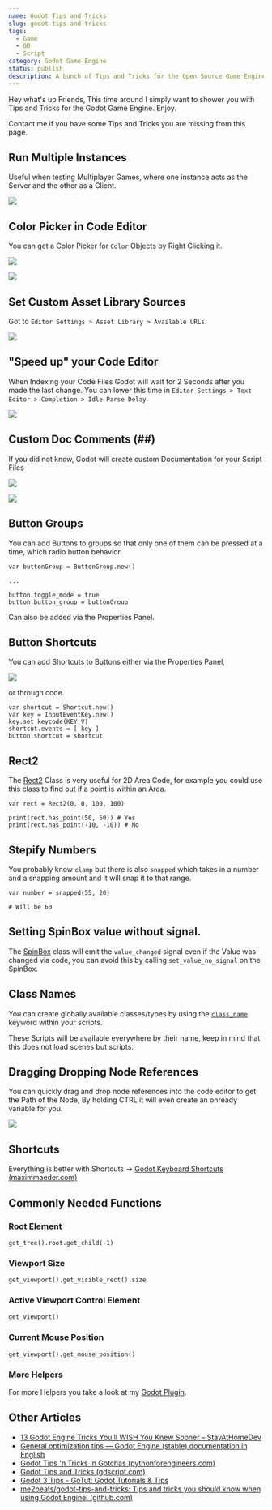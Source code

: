```yaml
---
name: Godot Tips and Tricks
slug: godot-tips-and-tricks
tags:
  - Game
  - GD
  - Script
category: Godot Game Engine
status: publish
description: A bunch of Tips and Tricks for the Open Source Game Engine Godot.
---
```


Hey what's up Friends, This time around I simply want to shower you with Tips and Tricks for the Godot Game Engine. Enjoy.

Contact me if you have some Tips and Tricks you are missing from this page.

## Run Multiple Instances

Useful when testing Multiplayer Games, where one instance acts as the Server and the other as a Client.

![](https://i.imgur.com/SK9KeNC.png)


## Color Picker in Code Editor

You can get a Color Picker for `Color` Objects by Right Clicking it.

![](https://i.imgur.com/yHgEqJl.png)

![](https://i.imgur.com/WpMIjBY.png)


## Set Custom Asset Library Sources

Got to `Editor Settings > Asset Library > Available URLs`.

![](https://i.imgur.com/XL9WSrS.png)


## "Speed up" your Code Editor

When Indexing your Code Files Godot will wait for 2 Seconds after you made the last change. You can lower this time in `Editor Settings > Text Editor > Completion > Idle Parse Delay`.

![](https://i.imgur.com/Pe99522.png)


## Custom Doc Comments (##)

If you did not know, Godot will create custom Documentation for your Script Files

![](https://i.imgur.com/eRCG9ie.png)


![](https://i.imgur.com/3hAvJkS.png)

## Button Groups

You can add Buttons to groups so that only one of them can be pressed at a time, which radio button behavior.

```gdscript
var buttonGroup = ButtonGroup.new()

...

button.toggle_mode = true
button.button_group = buttonGroup
```

Can also be added via the Properties Panel.
## Button Shortcuts

You can add Shortcuts to Buttons either via the Properties Panel,

![](https://i.imgur.com/diNMT5h.png)


or through code.

```gdscript
var shortcut = Shortcut.new()
var key = InputEventKey.new()
key.set_keycode(KEY_V)
shortcut.events = [ key ]
button.shortcut = shortcut
```


## Rect2

The [Rect2](https://docs.godotengine.org/en/stable/classes/class_rect2.html) Class is very useful for 2D Area Code, for example you could use this class to find out if a point is within an Area.

```
var rect = Rect2(0, 0, 100, 100)

print(rect.has_point(50, 50)) # Yes
print(rect.has_point(-10, -10)) # No
```

## Stepify Numbers

You probably know `clamp` but there is also `snapped` which takes in a number and a snapping amount and it will snap it to that range.

```gdscript
var number = snapped(55, 20)

# Will be 60
```


## Setting SpinBox value without signal.

The [SpinBox](https://docs.godotengine.org/en/stable/classes/class_spinbox.html) class will emit the `value_changed` signal even if the Value was changed via code, you can avoid this by calling `set_value_no_signal` on the SpinBox.


## Class Names

You can create globally available classes/types by using the [`class_name`](https://docs.godotengine.org/en/stable/tutorials/scripting/gdscript/gdscript_basics.html#doc-gdscript-basics-class-name) keyword within your scripts.

These Scripts will be available everywhere by their name, keep in mind that this does not load scenes but scripts.


## Dragging Dropping Node References

You can quickly drag and drop node references into the code editor to get the Path of the Node, By holding CTRL it will even create an onready variable for you.

![](https://i.imgur.com/2uMq5XI.gif)


## Shortcuts

Everything is better with Shortcuts -> [Godot Keyboard Shortcuts (maximmaeder.com)](https://maximmaeder.com/keyboard-shortcuts/#godot)

## Commonly Needed Functions

### Root Element

```gdscript
get_tree().root.get_child(-1)
```

### Viewport Size

```gdscript
get_viewport().get_visible_rect().size
```

### Active Viewport Control Element

```gdscript
get_viewport()
```

### Current Mouse Position

```gdscript
get_viewport().get_mouse_position()
```

### More Helpers

For more Helpers you take a look at my [Godot Plugin](https://godotengine.org/asset-library/asset/2165).

## Other Articles

- [13 Godot Engine Tricks You’ll WISH You Knew Sooner – StayAtHomeDev](https://stayathomedev.com/tutorials/13-godot-engine-tricks-youll-wish-you-knew-sooner/)
- [General optimization tips — Godot Engine (stable) documentation in English](https://docs.godotengine.org/en/stable/tutorials/performance/general_optimization.html)
- [Godot Tips 'n Tricks 'n Gotchas (pythonforengineers.com)](https://new.pythonforengineers.com/blog/godot-tips-n-tricks-n-gotchas/)
- [Godot Tips and Tricks (gdscript.com)](https://gdscript.com/articles/godot-tips-and-tricks/)
- [Godot 3 Tips - GoTut: Godot Tutorials & Tips](https://www.gotut.net/godot-3-tips/)
- [me2beats/godot-tips-and-tricks: Tips and tricks you should know when using Godot Engine! (github.com)](https://github.com/me2beats/godot-tips-and-tricks)